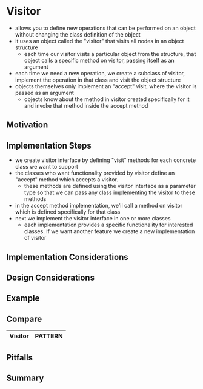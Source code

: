 # Visitor
* allows you to define new operations that can be performed on an object without changing the class definition of the object
* it uses an object called the "visitor" that visits all nodes in an object structure
    * each time our visitor visits a particular object from the structure, that object calls a specific method on visitor,
    passing itself as an argument
* each time we need a new operation, we create a subclass of visitor, implement the operation in that class and visit the
object structure
* objects themselves only implement an "accept" visit, where the visitor is passed as an argument
    * objects know about the method in visitor created specifically for it and invoke that method inside the accept method

## Motivation

## Implementation Steps
* we create visitor interface by defining "visit" methods for each concrete class we want to support
* the classes who want functionality provided by visitor define an "accept" method which accepts a visitor.
    * these methods are defined using the visitor interface as a parameter type so that we can pass any class implementing
    the visitor to these methods
* in the accept method implementation, we'll call a method on visitor which is defined specifically for that class
* next we implement the visitor interface in one or more classes
    * each implementation provides a specific functionality for interested classes. If we want another feature we create
    a new implementation of visitor
    


## Implementation Considerations

    
## Design Considerations


## Example

## Compare
Visitor | PATTERN
:---:|:---:   

## Pitfalls


## Summary
